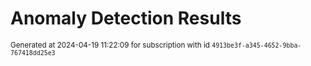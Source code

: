 # Anomaly Detection Results


<sup>Generated at 2024-04-19 11:22:09 for subscription with id `4913be3f-a345-4652-9bba-767418dd25e3`</sup>
